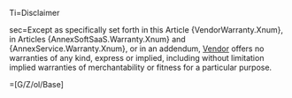 Ti=Disclaimer

sec=<span class="warning">Except as specifically set forth in this Article {VendorWarranty.Xnum}, in Articles {AnnexSoftSaaS.Warranty.Xnum} and {AnnexService.Warranty.Xnum}, or in an addendum, <a href='#Def.Vendor.sec' class='definedterm'>Vendor</a> offers no warranties of any kind, express or implied, including without limitation implied warranties of merchantability or fitness for a particular purpose.</span>

=[G/Z/ol/Base]
